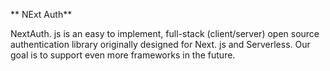 ** NExt Auth**

NextAuth. js is an easy to implement, full-stack (client/server) open source authentication library originally designed for Next. js and Serverless. Our goal is to support even more frameworks in the future.
